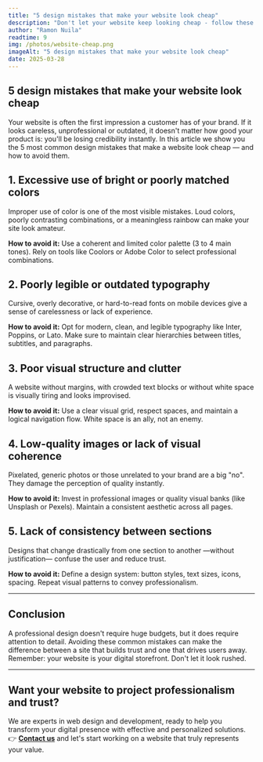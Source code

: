 ```yaml
---
title: "5 design mistakes that make your website look cheap"
description: "Don't let your website keep looking cheap - follow these tips to show yourself professionally in the market"
author: "Ramon Nuila"
readtime: 9
img: /photos/website-cheap.png
imageAlt: "5 design mistakes that make your website look cheap"
date: 2025-03-28
---
```


## 5 design mistakes that make your website look cheap

Your website is often the first impression a customer has of your brand. If it looks careless, unprofessional or outdated, it doesn't matter how good your product is: you'll be losing credibility instantly. In this article we show you the 5 most common design mistakes that make a website look cheap — and how to avoid them.

## 1. Excessive use of bright or poorly matched colors

Improper use of color is one of the most visible mistakes. Loud colors, poorly contrasting combinations, or a meaningless rainbow can make your site look amateur.

**How to avoid it:**
Use a coherent and limited color palette (3 to 4 main tones). Rely on tools like Coolors or Adobe Color to select professional combinations.

## 2. Poorly legible or outdated typography

Cursive, overly decorative, or hard-to-read fonts on mobile devices give a sense of carelessness or lack of experience.

**How to avoid it:**
Opt for modern, clean, and legible typography like Inter, Poppins, or Lato. Make sure to maintain clear hierarchies between titles, subtitles, and paragraphs.

## 3. Poor visual structure and clutter

A website without margins, with crowded text blocks or without white space is visually tiring and looks improvised.

**How to avoid it:**
Use a clear visual grid, respect spaces, and maintain a logical navigation flow. White space is an ally, not an enemy.

## 4. Low-quality images or lack of visual coherence

Pixelated, generic photos or those unrelated to your brand are a big "no". They damage the perception of quality instantly.

**How to avoid it:**
Invest in professional images or quality visual banks (like Unsplash or Pexels). Maintain a consistent aesthetic across all pages.

## 5. Lack of consistency between sections

Designs that change drastically from one section to another —without justification— confuse the user and reduce trust.

**How to avoid it:**
Define a design system: button styles, text sizes, icons, spacing. Repeat visual patterns to convey professionalism.

---

## Conclusion

A professional design doesn't require huge budgets, but it does require attention to detail. Avoiding these common mistakes can make the difference between a site that builds trust and one that drives users away. Remember: your website is your digital storefront. Don't let it look rushed.

---

## Want your website to project professionalism and trust?

We are experts in web design and development, ready to help you transform your digital presence with effective and personalized solutions.
👉 **[Contact us](mailto:info@codebrand.es)** and let's start working on a website that truly represents your value.
